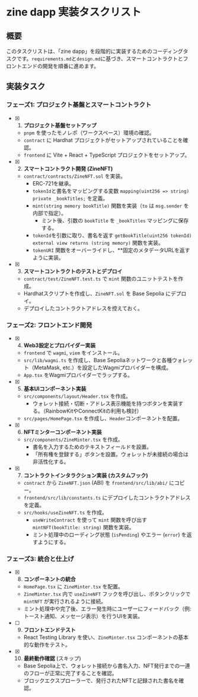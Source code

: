 # zine dapp 実装タスクリスト

## 概要

このタスクリストは、「zine dapp」を段階的に実装するためのコーディングタスクです。`requirements.md`と`design.md`に基づき、スマートコントラクトとフロントエンドの開発を順番に進めます。

## 実装タスク

### フェーズ1: プロジェクト基盤とスマートコントラクト

- [x] 1. **プロジェクト基盤セットアップ**
  - `pnpm` を使ったモノレポ（ワークスペース）環境の確認。
  - `contract` に Hardhat プロジェクトがセットアップされていることを確認。
  - `frontend` に Vite + React + TypeScript プロジェクトをセットアップ。

- [x] 2. **スマートコントラクト開発 (ZineNFT)**
  - `contract/contracts/ZineNFT.sol` を実装。
    - ERC-721を継承。
    - `tokenId`と書名をマッピングする変数 `mapping(uint256 => string) private _bookTitles;` を定義。
    - `mint(string memory bookTitle)` 関数を実装（`to` は `msg.sender` を内部で指定）。
      - ミント後、引数の `bookTitle` を `_bookTitles` マッピングに保存する。
    - `tokenId`を引数に取り、書名を返す `getBookTitle(uint256 tokenId) external view returns (string memory)` 関数を実装。
    - `tokenURI` 関数をオーバーライドし、**固定のメタデータURLを返すように実装。

- [x] 3. **スマートコントラクトのテストとデプロイ**
  - `contract/test/ZineNFT.test.ts` で `mint` 関数のユニットテストを作成。
  - Hardhatスクリプトを作成し、`ZineNFT.sol` を Base Sepolia にデプロイ。
  - デプロイしたコントラクトアドレスを控えておく。

### フェーズ2: フロントエンド開発

- [x] 4. **Web3設定とプロバイダー実装**
  - `frontend` で `wagmi`, `viem` をインストール。
  - `src/lib/wagmi.ts` を作成し、Base Sepoliaネットワークと各種ウォレット（MetaMask, etc.）を設定したWagmiプロバイダーを構成。
  - `App.tsx` をWagmiプロバイダーでラップする。

- [x] 5. **基本UIコンポーネント実装**
  - `src/components/layout/Header.tsx` を作成。
    - ウォレット接続・切断・アドレス表示機能を持つボタンを実装する。（RainbowKitやConnectKitの利用も検討）
  - `src/pages/HomePage.tsx` を作成し、`Header`コンポーネントを配置。

- [x] 6. **NFTミンターコンポーネント実装**
  - `src/components/ZineMinter.tsx` を作成。
    - 書名を入力するためのテキストフィールドを設置。
    - 「所有権を登録する」ボタンを設置。ウォレットが未接続の場合は非活性化する。

- [x] 7. **コントラクトインタラクション実装 (カスタムフック)**
  - `contract` から `ZineNFT.json` (ABI) を `frontend/src/lib/abi/` にコピー。
  - `frontend/src/lib/constants.ts` にデプロイしたコントラクトアドレスを定義。
  - `src/hooks/useZineNFT.ts` を作成。
    - `useWriteContract` を使って `mint` 関数を呼び出す `mintNFT(bookTitle: string)` 関数を実装。
    - ミント処理中のローディング状態 (`isPending`) やエラー (`error`) を返すようにする。

### フェーズ3: 統合と仕上げ

- [x] 8. **コンポーネントの統合**
  - `HomePage.tsx` に `ZineMinter.tsx` を配置。
  - `ZineMinter.tsx` 内で `useZineNFT` フックを呼び出し、ボタンクリックで `mintNFT` が実行されるように接続。
  - ミント処理中や完了後、エラー発生時にユーザーにフィードバック（例: トースト通知、メッセージ表示）を行うUIを実装。

- [ ] 9. **フロントエンドテスト**
  - React Testing Library を使い、`ZineMinter.tsx` コンポーネントの基本的な動作をテスト。

- [x] 10. **最終動作確認** (スキップ)
  - Base Sepolia上で、ウォレット接続から書名入力、NFT発行までの一連のフローが正常に完了することを確認。
  - ブロックエクスプローラーで、発行されたNFTと記録された書名を確認。